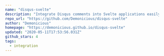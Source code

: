```yaml
---
name: "disqus-svelte"
description: "Integrate Disqus comments into Svelte applications easily."
repo_url: "https://github.com/Demonicious/disqus-svelte"
author: "Demonicious"
homepage: "https://demonicious.github.io/disqus-svelte"
updated: "2020-05-11T17:53:56.031Z"
github_stars: 4
tags: 
  - integration
---
```

